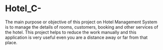 # Hotel_C-
The main purpose or objective of this project on Hotel Management System is to manage the details of rooms, customers, booking and other services of the hotel. This project helps to reduce the work manually and this application is very useful even you are a distance away or far from that place. 
